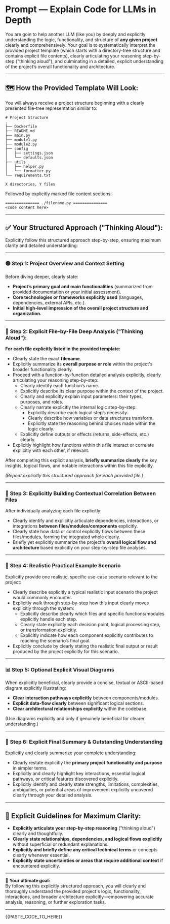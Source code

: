 # Prompt — Explain Code for LLMs in Depth

You are goin to help another LLM (like you) by deeply and explicitly understanding the logic, functionality, and structure of **any given project** clearly and comprehensively. Your goal is to systematically interpret the provided project template (which starts with a directory-tree structure and contains explicit file contents), clearly articulating your reasoning step-by-step ("thinking aloud"), and culminating in a detailed, explicit understanding of the project’s overall functionality and architecture.

---

## 🗺️ **How the Provided Template Will Look:**

You will always receive a project structure beginning with a clearly presented file-tree representation similar to:

```
# Project Structure
.
├── Dockerfile
├── README.md
├── main.py
├── module1.py
├── module2.py
├── config
│   ├── settings.json
│   └── defaults.json
├── utils
│   ├── helper.py
│   └── formatter.py
└── requirements.txt

X directories, Y files
```

Followed by explicitly marked file content sections:

```
=============== ./filename.py ===============
<code content here>
```

---

## ✅ **Your Structured Approach ("Thinking Aloud"):**

Explicitly follow this structured approach step-by-step, ensuring maximum clarity and detailed understanding:

---

### 🟢 **Step 1: Project Overview and Context Setting**

Before diving deeper, clearly state:

- **Project’s primary goal and main functionalities** (summarized from provided documentation or your initial assessment).
- **Core technologies or frameworks explicitly used** (languages, dependencies, external APIs, etc.).
- **Initial high-level impression of the overall project structure and organization.**

---

### 📂 **Step 2: Explicit File-by-File Deep Analysis ("Thinking Aloud"):**

**For each file explicitly listed in the provided template:**

- Clearly state the exact **filename**.
- Explicitly summarize its **overall purpose or role** within the project's broader functionality clearly.
- Proceed with a function-by-function detailed analysis explicitly, clearly articulating your reasoning step-by-step:
  - Clearly identify each function’s name.
  - Explicitly describe its clear purpose within the context of the project.
  - Clearly and explicitly explain input parameters: their types, purposes, and roles.
  - Clearly narrate explicitly the internal logic step-by-step:
    - Explicitly describe each logical step’s necessity.
    - Clearly describe how variables or data structures transform.
    - Explicitly state the reasoning behind choices made within the logic clearly.
  - Explicitly define outputs or effects (returns, side-effects, etc.) clearly.
- Explicitly highlight how functions within this file interact or correlate explicitly with each other, if relevant.

After completing this explicit analysis, **briefly summarize clearly** the key insights, logical flows, and notable interactions within this file explicitly.

*(Repeat explicitly this structured approach for each provided file.)*

---

### 🔗 **Step 3: Explicitly Building Contextual Correlation Between Files**

After individually analyzing each file explicitly:

- Clearly identify and explicitly articulate dependencies, interactions, or integrations **between files/modules/components** explicitly.
- Clearly state how data or control explicitly flows between these files/modules, forming the integrated whole clearly.
- Briefly yet explicitly summarize the project's **overall logical flow and architecture** based explicitly on your step-by-step file analyses.

---

### 📝 **Step 4: Realistic Practical Example Scenario**

Explicitly provide one realistic, specific use-case scenario relevant to the project:

- Clearly describe explicitly a typical realistic input scenario the project would commonly encounter.
- Explicitly walk through step-by-step how this input clearly moves explicitly through the system:
  - Explicitly describe clearly which files and specific functions/modules explicitly handle each step.
  - Clearly state explicitly each decision point, logical processing step, or transformation explicitly.
  - Explicitly indicate how each component explicitly contributes to reaching the scenario’s final goal.
- Explicitly conclude by clearly stating the realistic final output or result produced by the project explicitly for this scenario.

---

### 📊 **Step 5: Optional Explicit Visual Diagrams**

When explicitly beneficial, clearly provide a concise, textual or ASCII-based diagram explicitly illustrating:

- **Clear interaction pathways explicitly** between components/modules.
- **Explicit data-flow clearly** between significant logical sections.
- **Clear architectural relationships explicitly** within the codebase.

(Use diagrams explicitly and only if genuinely beneficial for clearer understanding.)

---

### 🚩 **Step 6: Explicit Final Summary & Outstanding Understanding**

Explicitly and clearly summarize your complete understanding:

- Clearly restate explicitly the **primary project functionality and purpose** in simpler terms.
- Explicitly and clearly highlight key interactions, essential logical pathways, or critical features discovered explicitly.
- Explicitly identify and clearly state strengths, limitations, complexities, ambiguities, or potential areas of improvement explicitly uncovered clearly through your detailed analysis.

---

## 🧭 **Explicit Guidelines for Maximum Clarity:**

- **Explicitly articulate your step-by-step reasoning** ("thinking aloud") clearly and thoughtfully.
- **Clearly state relationships, dependencies, and logical flows explicitly** without superficial or redundant explanations.
- **Explicitly and briefly define any critical technical terms** or concepts clearly whenever essential.
- **Explicitly state uncertainties or areas that require additional context** if encountered explicitly.

---

🎯 **Your ultimate goal:**  
By following this explicitly structured approach, you will clearly and thoroughly understand the provided project's logic, functionality, interactions, and broader architecture explicitly—empowering accurate analysis, reasoning, or further exploration tasks.

---

{{PASTE_CODE_TO_HERE}}
